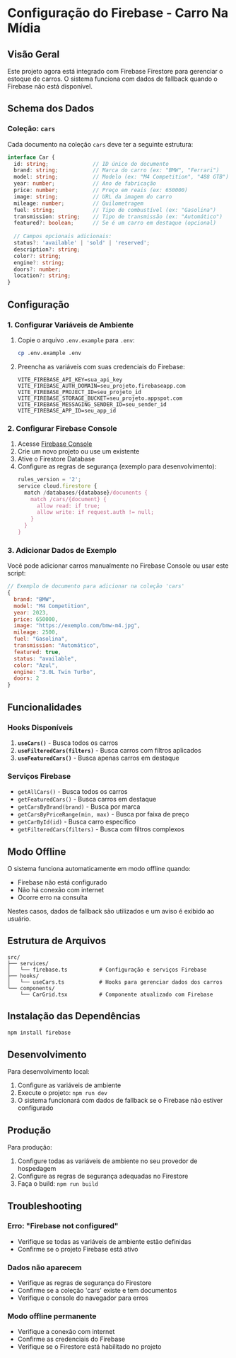 # Configuração do Firebase - Carro Na Mídia

## Visão Geral

Este projeto agora está integrado com Firebase Firestore para gerenciar o estoque de carros. O sistema funciona com dados de fallback quando o Firebase não está disponível.

## Schema dos Dados

### Coleção: `cars`

Cada documento na coleção `cars` deve ter a seguinte estrutura:

```typescript
interface Car {
  id: string;              // ID único do documento
  brand: string;           // Marca do carro (ex: "BMW", "Ferrari")
  model: string;           // Modelo (ex: "M4 Competition", "488 GTB")
  year: number;            // Ano de fabricação
  price: number;           // Preço em reais (ex: 650000)
  image: string;           // URL da imagem do carro
  mileage: number;         // Quilometragem
  fuel: string;            // Tipo de combustível (ex: "Gasolina")
  transmission: string;    // Tipo de transmissão (ex: "Automático")
  featured?: boolean;      // Se é um carro em destaque (opcional)
  
  // Campos opcionais adicionais:
  status?: 'available' | 'sold' | 'reserved';
  description?: string;
  color?: string;
  engine?: string;
  doors?: number;
  location?: string;
}
```

## Configuração

### 1. Configurar Variáveis de Ambiente

1. Copie o arquivo `.env.example` para `.env`:
   ```bash
   cp .env.example .env
   ```

2. Preencha as variáveis com suas credenciais do Firebase:
   ```env
   VITE_FIREBASE_API_KEY=sua_api_key
   VITE_FIREBASE_AUTH_DOMAIN=seu_projeto.firebaseapp.com
   VITE_FIREBASE_PROJECT_ID=seu_projeto_id
   VITE_FIREBASE_STORAGE_BUCKET=seu_projeto.appspot.com
   VITE_FIREBASE_MESSAGING_SENDER_ID=seu_sender_id
   VITE_FIREBASE_APP_ID=seu_app_id
   ```

### 2. Configurar Firebase Console

1. Acesse [Firebase Console](https://console.firebase.google.com/)
2. Crie um novo projeto ou use um existente
3. Ative o Firestore Database
4. Configure as regras de segurança (exemplo para desenvolvimento):
   ```javascript
   rules_version = '2';
   service cloud.firestore {
     match /databases/{database}/documents {
       match /cars/{document} {
         allow read: if true;
         allow write: if request.auth != null;
       }
     }
   }
   ```

### 3. Adicionar Dados de Exemplo

Você pode adicionar carros manualmente no Firebase Console ou usar este script:

```javascript
// Exemplo de documento para adicionar na coleção 'cars'
{
  brand: "BMW",
  model: "M4 Competition",
  year: 2023,
  price: 650000,
  image: "https://exemplo.com/bmw-m4.jpg",
  mileage: 2500,
  fuel: "Gasolina",
  transmission: "Automático",
  featured: true,
  status: "available",
  color: "Azul",
  engine: "3.0L Twin Turbo",
  doors: 2
}
```

## Funcionalidades

### Hooks Disponíveis

1. **`useCars()`** - Busca todos os carros
2. **`useFilteredCars(filters)`** - Busca carros com filtros aplicados
3. **`useFeaturedCars()`** - Busca apenas carros em destaque

### Serviços Firebase

- `getAllCars()` - Busca todos os carros
- `getFeaturedCars()` - Busca carros em destaque
- `getCarsByBrand(brand)` - Busca por marca
- `getCarsByPriceRange(min, max)` - Busca por faixa de preço
- `getCarById(id)` - Busca carro específico
- `getFilteredCars(filters)` - Busca com filtros complexos

## Modo Offline

O sistema funciona automaticamente em modo offline quando:
- Firebase não está configurado
- Não há conexão com internet
- Ocorre erro na consulta

Nestes casos, dados de fallback são utilizados e um aviso é exibido ao usuário.

## Estrutura de Arquivos

```
src/
├── services/
│   └── firebase.ts          # Configuração e serviços Firebase
├── hooks/
│   └── useCars.ts           # Hooks para gerenciar dados dos carros
└── components/
    └── CarGrid.tsx          # Componente atualizado com Firebase
```

## Instalação das Dependências

```bash
npm install firebase
```

## Desenvolvimento

Para desenvolvimento local:

1. Configure as variáveis de ambiente
2. Execute o projeto: `npm run dev`
3. O sistema funcionará com dados de fallback se o Firebase não estiver configurado

## Produção

Para produção:

1. Configure todas as variáveis de ambiente no seu provedor de hospedagem
2. Configure as regras de segurança adequadas no Firestore
3. Faça o build: `npm run build`

## Troubleshooting

### Erro: "Firebase not configured"
- Verifique se todas as variáveis de ambiente estão definidas
- Confirme se o projeto Firebase está ativo

### Dados não aparecem
- Verifique as regras de segurança do Firestore
- Confirme se a coleção 'cars' existe e tem documentos
- Verifique o console do navegador para erros

### Modo offline permanente
- Verifique a conexão com internet
- Confirme as credenciais do Firebase
- Verifique se o Firestore está habilitado no projeto